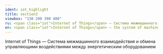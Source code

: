```yaml
---
ident: iot_highlight
title: section3
viewbox: "130 200 390 400"
ru: <span class="iot">Internet of Things</span> — Система межмашинного взаимодействия и обмена управляющими воздействиями между энергетическим оборудованием.
en: <span class="iot">Internet of Things</span> — the system of machine-to-machine interaction and exchange of control actions between power cells and power equipment.
---
```

<span class="iot">Internet of Things</span> — Система межмашинного взаимодействия и обмена управляющими воздействиями между энергетическим оборудованием

